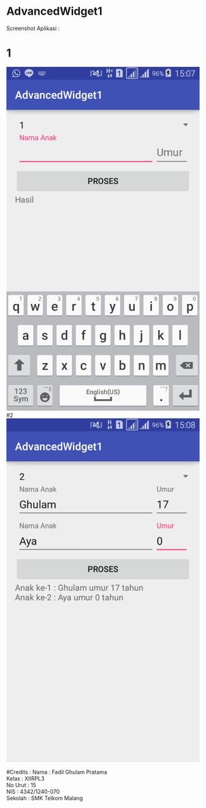 # AdvancedWidget1

Screenshot Aplikasi :

# 1
![1](https://github.com/fadilnoob/AdvancedWidget1/blob/master/AdvWidget1%231.png)
#2
![2](https://github.com/fadilnoob/AdvancedWidget1/blob/master/AdvWidget1%232.png)

#Credits : 
  Nama : Fadil Ghulam Pratama <br />
  Kelas : XIIRPL3 <br />
  No Urut : 15 <br />
  NIS : 4342/1240-070 <br />
  Sekolah : SMK Telkom Malang <br />
